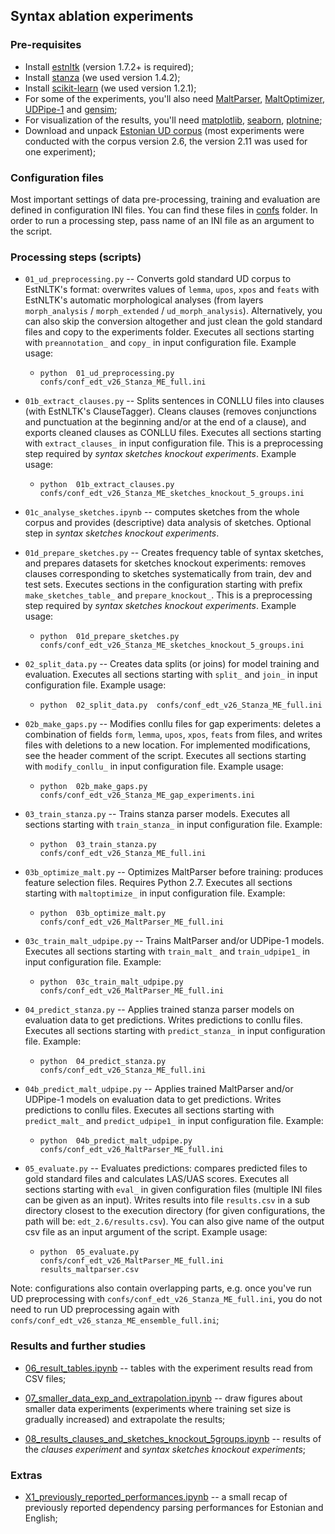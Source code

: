 ## Syntax ablation experiments

### Pre-requisites

* Install [estnltk](https://github.com/estnltk/estnltk) (version 1.7.2+ is required);
* Install [stanza](https://github.com/stanfordnlp/stanza) (we used version 1.4.2);
* Install [scikit-learn](https://scikit-learn.org/) (we used version 1.2.1);
* For some of the experiments, you'll also need [MaltParser](https://maltparser.org), [MaltOptimizer](http://nil.fdi.ucm.es/maltoptimizer), [UDPipe-1](https://ufal.mff.cuni.cz/udpipe/1) and [gensim](https://radimrehurek.com/gensim);
* For visualization of the results, you'll need [matplotlib](https://matplotlib.org/stable/), [seaborn](https://seaborn.pydata.org/), [plotnine](https://plotnine.readthedocs.io/en/stable/); 
* Download and unpack [Estonian UD corpus](https://github.com/UniversalDependencies/UD_Estonian-EDT/tags) (most experiments were conducted with the corpus version 2.6, the version 2.11 was used for one experiment);

### Configuration files

Most important settings of data pre-processing, training and evaluation are defined in configuration INI files. You can find these files in [confs](confs/) folder. In order to run a processing step, pass name of an INI file as an argument to the script.

### Processing steps (scripts)

* `01_ud_preprocessing.py` -- Converts gold standard UD corpus to EstNLTK's format: overwrites values of `lemma`, `upos`, `xpos` and `feats` with EstNLTK's automatic morphological analyses (from layers `morph_analysis` / `morph_extended` / `ud_morph_analysis`).  Alternatively, you can also skip the conversion altogether and just clean the gold standard files and copy to the experiments folder. Executes all sections starting with `preannotation_` and `copy_` in input configuration file. Example usage:

	* `python  01_ud_preprocessing.py  confs/conf_edt_v26_Stanza_ME_full.ini`

* `01b_extract_clauses.py` -- Splits sentences in CONLLU files into clauses (with EstNLTK's ClauseTagger). Cleans clauses (removes conjunctions and punctuation at the beginning and/or at the end of a clause), and exports cleaned clauses as CONLLU files. Executes all sections starting with `extract_clauses_` in input configuration file. This is a preprocessing step required by _syntax sketches knockout experiments_. Example usage:

	* `python  01b_extract_clauses.py  confs/conf_edt_v26_Stanza_ME_sketches_knockout_5_groups.ini`

* `01c_analyse_sketches.ipynb` -- computes sketches from the whole corpus and provides (descriptive) data analysis of sketches. Optional step in _syntax sketches knockout experiments_.

* `01d_prepare_sketches.py` -- Creates frequency table of syntax sketches, and prepares datasets for sketches knockout experiments: removes clauses corresponding to sketches systematically from train, dev and test sets. Executes sections in the configuration starting with prefix `make_sketches_table_` and `prepare_knockout_`. This is a preprocessing step required by _syntax sketches knockout experiments_. Example usage: 

	* `python  01d_prepare_sketches.py  confs/conf_edt_v26_Stanza_ME_sketches_knockout_5_groups.ini`

* `02_split_data.py` -- Creates data splits (or joins) for model training and evaluation. Executes all sections starting with `split_` and `join_` in input configuration file. Example usage:

	* `python  02_split_data.py  confs/conf_edt_v26_Stanza_ME_full.ini`

* `02b_make_gaps.py` -- Modifies conllu files for gap experiments: deletes a combination of fields `form`, `lemma`, `upos`, `xpos`, `feats` from files, and writes files with deletions to a new location. For implemented modifications, see the header comment of the script. Executes all sections starting with `modify_conllu_` in input configuration file. Example usage:

	* `python  02b_make_gaps.py  confs/conf_edt_v26_Stanza_ME_gap_experiments.ini`

* `03_train_stanza.py` -- Trains stanza parser models. Executes all sections starting with `train_stanza_` in input configuration file. Example:

	* `python  03_train_stanza.py  confs/conf_edt_v26_Stanza_ME_full.ini`

* `03b_optimize_malt.py` -- Optimizes MaltParser before training: produces feature selection files. Requires Python 2.7. Executes all sections starting with `maltoptimize_` in input configuration file. Example:

	* `python  03b_optimize_malt.py  confs/conf_edt_v26_MaltParser_ME_full.ini`

* `03c_train_malt_udpipe.py` -- Trains MaltParser and/or UDPipe-1 models. Executes all sections starting with `train_malt_` and `train_udpipe1_` in input configuration file. Example:

	* `python  03c_train_malt_udpipe.py  confs/conf_edt_v26_MaltParser_ME_full.ini`

* `04_predict_stanza.py` -- Applies trained stanza parser models on evaluation data to get predictions. Writes predictions to conllu files. Executes all sections starting with `predict_stanza_` in input configuration file. Example:

	* `python  04_predict_stanza.py  confs/conf_edt_v26_Stanza_ME_full.ini`

* `04b_predict_malt_udpipe.py` -- Applies trained MaltParser and/or UDPipe-1 models on evaluation data to get predictions. Writes predictions to conllu files. Executes all sections starting with `predict_malt_` and `predict_udpipe1_` in input configuration file. Example:

	* `python  04b_predict_malt_udpipe.py  confs/conf_edt_v26_MaltParser_ME_full.ini`

* `05_evaluate.py` -- Evaluates predictions: compares predicted files to gold standard files and calculates LAS/UAS scores. Executes all sections starting with `eval_` in given configuration files (multiple INI files can be given as an input). Writes results into file `results.csv` in a sub directory closest to the execution directory (for given configurations, the path will be: `edt_2.6/results.csv`). You can also give name of the output csv file as an input argument of the script. Example usage:

	* `python  05_evaluate.py  confs/conf_edt_v26_MaltParser_ME_full.ini  results_maltparser.csv`

Note: configurations also contain overlapping parts, e.g. once you've run UD preprocessing with `confs/conf_edt_v26_Stanza_ME_full.ini`, you do not need to run UD preprocessing again with `confs/conf_edt_v26_stanza_ME_ensemble_full.ini`;

### Results and further studies


* [06_result_tables.ipynb](06_result_tables.ipynb) -- tables with the experiment results read from CSV files;

* [07_smaller_data_exp_and_extrapolation.ipynb](07_smaller_data_exp_and_extrapolation.ipynb) -- draw figures about smaller data experiments (experiments where training set size is gradually increased) and extrapolate the results;

* [08_results_clauses_and_sketches_knockout_5groups.ipynb](08_results_clauses_and_sketches_knockout_5groups.ipynb) -- results of the _clauses experiment_ and _syntax sketches knockout experiments_;

### Extras

* [X1_previously_reported_performances.ipynb](X1_previously_reported_performances.ipynb) -- a small recap of previously reported dependency parsing performances for Estonian and English;